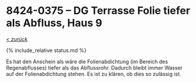 # 8424-0375 &ndash; DG Terrasse Folie tiefer als Abfluss, Haus 9

_[&lt; zurück](../../index.md)_

{% include_relative status.md %}

Es hat den Anschein als wäre die Folienabdichtung (im Bereich des Regenabflusses) tiefer als das Abflussrohr. Dadurch bleibt immer Wasser auf der Folienabdichtung stehen. Es ist zu klären, ob dies so zulässig ist.
